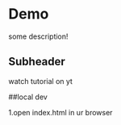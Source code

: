# Demo

some description!

## Subheader

watch tutorial on yt

##local dev

1.open index.html in ur browser

